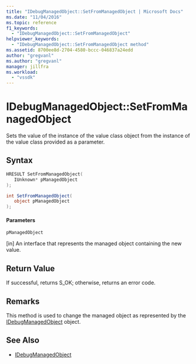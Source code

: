 ```yaml
---
title: "IDebugManagedObject::SetFromManagedObject | Microsoft Docs"
ms.date: "11/04/2016"
ms.topic: reference
f1_keywords:
  - "IDebugManagedObject::SetFromManagedObject"
helpviewer_keywords:
  - "IDebugManagedObject::SetFromManagedObject method"
ms.assetid: 8700ee8d-2704-4580-bccc-046837a24edd
author: "gregvanl"
ms.author: "gregvanl"
manager: jillfra
ms.workload:
  - "vssdk"
---
```

# IDebugManagedObject::SetFromManagedObject
Sets the value of the instance of the value class object from the instance of the value class provided as a parameter.

## Syntax

```cpp
HRESULT SetFromManagedObject( 
   IUnknown* pManagedObject
);
```

```csharp
int SetFromManagedObject(
   object pManagedObject
);
```

#### Parameters
 `pManagedObject`

 [in] An interface that represents the managed object containing the new value.

## Return Value
 If successful, returns S_OK; otherwise, returns an error code.

## Remarks
 This method is used to change the managed object as represented by the [IDebugManagedObject](../../../extensibility/debugger/reference/idebugmanagedobject.md) object.

## See Also
- [IDebugManagedObject](../../../extensibility/debugger/reference/idebugmanagedobject.md)